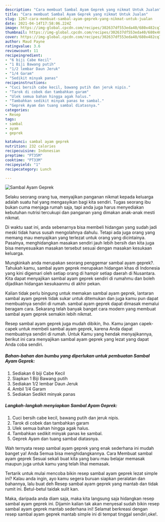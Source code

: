 ```yaml
---
description: "Cara membuat Sambal Ayam Geprek yang nikmat Untuk Jualan"
title: "Cara membuat Sambal Ayam Geprek yang nikmat Untuk Jualan"
slug: 1267-cara-membuat-sambal-ayam-geprek-yang-nikmat-untuk-jualan
date: 2021-04-14T17:58:06.224Z
image: https://img-global.cpcdn.com/recipes/302637df553eda40/680x482cq70/sambal-ayam-geprek-foto-resep-utama.jpg
thumbnail: https://img-global.cpcdn.com/recipes/302637df553eda40/680x482cq70/sambal-ayam-geprek-foto-resep-utama.jpg
cover: https://img-global.cpcdn.com/recipes/302637df553eda40/680x482cq70/sambal-ayam-geprek-foto-resep-utama.jpg
author: Maud Payne
ratingvalue: 3.6
reviewcount: 11
recipeingredient:
- "6 biji Cabe Kecil"
- "1 Biji Bawang putih"
- "1/2 lembar Daun Jeruk"
- "1/4 Garam"
- "Sedikit minyak panas"
recipeinstructions:
- "Cuci bersih cabe kecil, bawang putih dan jeruk nipis."
- "Tarok di cobek dan tambahkan garam"
- "Ulek semua bahan hingga agak halus."
- "Tambahkan sedikit minyak panas ke sambal."
- "Geprek Ayam dan tuang sambal diatasnya."
categories:
- Resep
tags:
- sambal
- ayam
- geprek

katakunci: sambal ayam geprek 
nutrition: 232 calories
recipecuisine: Indonesian
preptime: "PT35M"
cooktime: "PT33M"
recipeyield: "1"
recipecategory: Lunch

---
```



![Sambal Ayam Geprek](https://img-global.cpcdn.com/recipes/302637df553eda40/680x482cq70/sambal-ayam-geprek-foto-resep-utama.jpg)

Selaku seorang orang tua, menyajikan panganan nikmat kepada keluarga adalah suatu hal yang mengasyikan bagi kita sendiri. Tugas seorang ibu bukan cuma menjaga rumah saja, tapi anda juga harus menyediakan kebutuhan nutrisi tercukupi dan panganan yang dimakan anak-anak mesti nikmat.

Di waktu  saat ini, anda sebenarnya bisa membeli hidangan yang sudah jadi meski tidak harus susah mengolahnya dahulu. Tetapi ada juga orang yang memang mau menyajikan yang terlezat untuk orang yang dicintainya. Pasalnya, menghidangkan masakan sendiri jauh lebih bersih dan kita juga bisa menyesuaikan masakan tersebut sesuai dengan masakan kesukaan keluarga. 



Mungkinkah anda merupakan seorang penggemar sambal ayam geprek?. Tahukah kamu, sambal ayam geprek merupakan hidangan khas di Indonesia yang kini digemari oleh setiap orang di hampir setiap daerah di Nusantara. Kita dapat menyajikan sambal ayam geprek sendiri di rumahmu dan boleh dijadikan hidangan kesukaanmu di akhir pekan.

Kalian tidak perlu bingung untuk memakan sambal ayam geprek, lantaran sambal ayam geprek tidak sukar untuk ditemukan dan juga kamu pun dapat membuatnya sendiri di rumah. sambal ayam geprek dapat dimasak memalui beragam cara. Sekarang telah banyak banget cara modern yang membuat sambal ayam geprek semakin lebih nikmat.

Resep sambal ayam geprek juga mudah dibikin, lho. Kamu jangan capek-capek untuk membeli sambal ayam geprek, karena Anda dapat membuatnya sendiri di rumah. Untuk Kamu yang hendak menyajikannya, berikut ini cara menyajikan sambal ayam geprek yang lezat yang dapat Anda coba sendiri.

<!--inarticleads1-->

##### Bahan-bahan dan bumbu yang diperlukan untuk pembuatan Sambal Ayam Geprek:

1. Sediakan 6 biji Cabe Kecil
1. Siapkan 1 Biji Bawang putih
1. Sediakan 1/2 lembar Daun Jeruk
1. Ambil 1/4 Garam
1. Sediakan Sedikit minyak panas




<!--inarticleads2-->

##### Langkah-langkah menyiapkan Sambal Ayam Geprek:

1. Cuci bersih cabe kecil, bawang putih dan jeruk nipis.
1. Tarok di cobek dan tambahkan garam
1. Ulek semua bahan hingga agak halus.
1. Tambahkan sedikit minyak panas ke sambal.
1. Geprek Ayam dan tuang sambal diatasnya.




Wah ternyata resep sambal ayam geprek yang enak sederhana ini mudah banget ya! Anda Semua bisa menghidangkannya. Cara Membuat sambal ayam geprek Sesuai sekali buat kita yang baru mau belajar memasak maupun juga untuk kamu yang telah lihai memasak.

Tertarik untuk mulai mencoba bikin resep sambal ayam geprek lezat simple ini? Kalau anda ingin, ayo kamu segera buruan siapkan peralatan dan bahannya, lalu buat deh Resep sambal ayam geprek yang mantab dan tidak rumit ini. Betul-betul taidak sulit kan. 

Maka, daripada anda diam saja, maka kita langsung saja hidangkan resep sambal ayam geprek ini. Dijamin kalian tak akan menyesal sudah bikin resep sambal ayam geprek mantab sederhana ini! Selamat berkreasi dengan resep sambal ayam geprek mantab simple ini di tempat tinggal sendiri,oke!.

